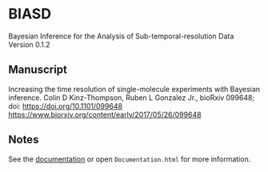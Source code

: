 # BIASD
Bayesian Inference for the Analysis of Sub-temporal-resolution Data
Version 0.1.2

## Manuscript
Increasing the time resolution of single-molecule experiments with Bayesian inference.
Colin D Kinz-Thompson, Ruben L Gonzalez Jr.,
bioRxiv 099648; doi: https://doi.org/10.1101/099648
https://www.biorxiv.org/content/early/2017/05/26/099648

## Notes
See the [documentation](http://biasd.readthedocs.io/) or open `Documentation.html` for more information.
